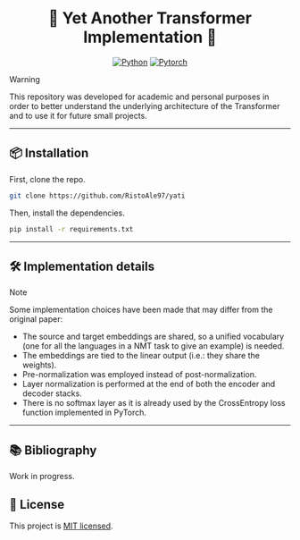 <div align="center">

# :robot: Yet Another Transformer Implementation :robot:

[![Python](https://img.shields.io/badge/Python-3776AB?style=for-the-badge&logo=python&logoColor=white)]()
[![Pytorch](https://img.shields.io/badge/PyTorch-EE4C2C?style=for-the-badge&logo=pytorch&logoColor=white)](https://github.com/pytorch/pytorch)


</div>

>[!WARNING]
> This repository was developed for academic and personal purposes in order to better understand the underlying architecture of the Transformer and to use it for future small projects.

---

## :package: Installation
First, clone the repo.
```bash
git clone https://github.com/RistoAle97/yati
```
Then, install the dependencies.
```bash
pip install -r requirements.txt
```
---

## :hammer_and_wrench: Implementation details
>[!NOTE]
> Some implementation choices have been made that may differ from the original paper:
> - The source and target embeddings are shared, so a unified vocabulary (one for all the languages in a NMT task to give an example) is needed.
> - The embeddings are tied to the linear output (i.e.: they share the weights).
> - Pre-normalization was employed instead of post-normalization.
> - Layer normalization is performed at the end of both the encoder and decoder stacks.
> - There is no softmax layer as it is already used by the CrossEntropy loss function implemented in PyTorch.

---

## :books: Bibliography
Work in progress.

## :memo: License
This project is [MIT licensed](https://github.com/RistoAle97/yati/blob/main/LICENSE).